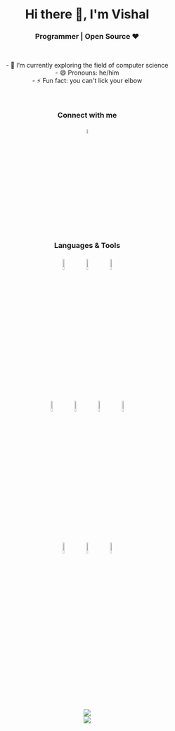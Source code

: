 <h1 align="center">Hi there 👋, I'm Vishal </h1>
<h3 align="center">Programmer | Open Source ♥ </h3>
<br>

<p align="center">
- 🔭 I’m currently exploring the field of computer science<br>
- 😄 Pronouns: he/him<br>
- ⚡ Fun fact: you can't lick your elbow
</p>
<br>

<h3 align="center">Connect with me</h3>
<p align="center">
	<a href="https://www.linkedin.com/in/vishal-s-164743193/"><img alt="linkedin" width="5%" style="padding:5px" src="https://img.icons8.com/fluent/2x/linkedin-2.png"/></a>
	<!--<a href="https://twitter.com/vishalxlv2/"><img alt="twitter" width="5%" style="padding:5px" src="https://img.icons8.com/color/2x/twitter.png"/></a> -->
</p>
<br>

<h3 align="center">Languages & Tools</h3>

<p align="center">
  <img width="8%" style="padding:5px" src="https://img.icons8.com/color/2x/html-5.png"/>
  <img width="8%" style="padding:5px" src="https://img.icons8.com/color/2x/css3.png"/>
  <img width="8%" style="padding:5px" src="https://img.icons8.com/color/144/000000/javascript.png"/><br>
  <img width="8%" style="padding:5px" src="https://img.icons8.com/color/2x/c-programming.png"/>
  <img width="8%" style="padding:5px" src="https://img.icons8.com/color/2x/c-plus-plus-logo.png"/>
  <img width="8%" style="padding:5px" src="https://img.icons8.com/color/144/000000/python.png"/>
  <img width="8%" style="padding:5px" src="https://img.icons8.com/color/144/000000/java-coffee-cup-logo.png"/><br>
  <!--<img width="10%" style="padding:5px" src="https://img.icons8.com/fluent/2x/github.png"/>-->
  <img width="8%" style="padding:5px" src="https://img.icons8.com/color/2x/git.png"/>
  <img width="8%" style="padding:5px" src="https://img.icons8.com/color/2x/visual-studio-code-2019.png"/>
  <!-- <img width="10%" style="padding:5px" src="https://img.icons8.com/color/2x/visual-studio-2019.png"/> -->
  <img width="8%" style="padding:5px" src="https://img.icons8.com/fluent/2x/spyder-ide.png"/>
</p>
<br><br>

<!--
<p align = "center">
  <img  src = "https://github-readme-stats.vercel.app/api?username=blog-a1&show_icons=true&theme=dark&line_height=27">
	<br>
  <img src = "https://github-readme-stats.vercel.app/api/top-langs/?username=blog-a1&hide=html,css,java&theme=dark">
</p>
-->

<p align = "center">
	<img src="https://github-readme-stats.vercel.app/api?username=blog-a1&theme=dark">
	<br>
	<img src="https://github-readme-stats.vercel.app/api/top-langs/?username=blog-a1&https://github-readme-stats&theme=dark">
</p>
